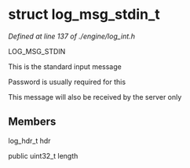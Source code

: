# struct log_msg_stdin_t

*Defined at line 137 of ./engine/log_int.h*

 LOG_MSG_STDIN 

 This is the standard input message 

 Password is usually required for this 

 This message will also be received by the server only 



## Members

log_hdr_t hdr

public uint32_t length



